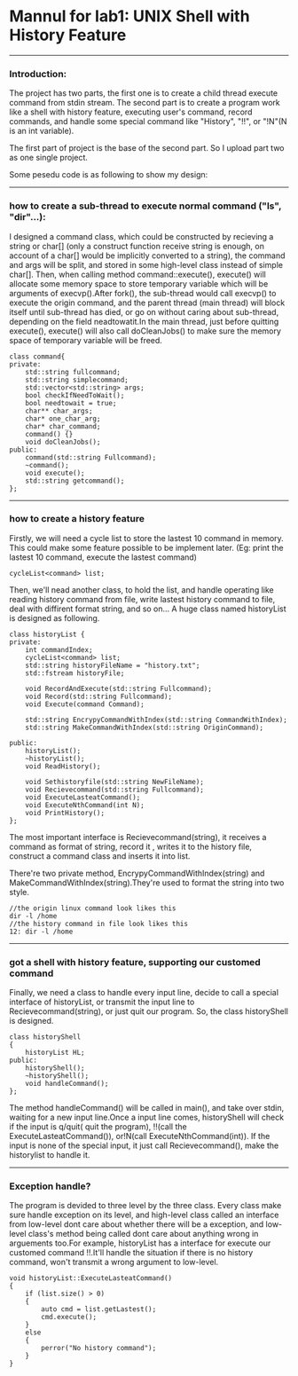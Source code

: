 ﻿# Mannul for lab1: UNIX Shell with History Feature


---

### Introduction:

The project has two parts, the first one is to create a child thread execute command from stdin stream. The second part is to create a program work like a shell with history feature, executing user's command, record commands, and handle some special command like "History", "!!", or "!N"(N is an int variable).

The first part of project is the base of the second part. So I upload part two as one single project.

Some pesedu code is as following to show my design:

---

### how to create a sub-thread to execute normal command ("ls", "dir"...):

I designed a command class, which could be constructed by recieving a string or char[] (only a construct function receive string is enough, on account of a char[] would be implicitly converted to a string), the command and args will be split, and stored in some high-level class instead of simple char[]. Then, when calling method command::execute(), execute() will allocate some memory space to store temporary variable which will be arguments of execvp().After fork(), the sub-thread would call execvp() to execute the origin command, and the parent thread (main thread) will block itself until sub-thread has died, or go on without caring about sub-thread, depending on the field neadtowatit.In the main thread, just before quitting execute(), execute() will also call doCleanJobs() to make sure the memory space of temporary variable will be freed.
```
class command{
private:
	std::string fullcommand;
	std::string simplecommand;
	std::vector<std::string> args;
	bool checkIfNeedToWait();
	bool needtowait = true;
	char** char_args;
	char* one_char_arg;
	char* char_command;
	command() {}
	void doCleanJobs();
public:
	command(std::string Fullcommand);
	~command();
	void execute();
	std::string getcommand();
};

```

---

### how to create a history feature

Firstly, we will need a cycle list to store the lastest 10 command in memory. This could make some feature possible to be implement later. (Eg: print the lastest 10 command, execute the lastest command)

```
cycleList<command> list;
```
Then, we'll nead another class, to hold the list, and handle operating like reading history command from file, write lastest history command to file, deal with diffirent format string, and so on... A huge class named historyList is designed as following.
```
class historyList {
private:
	int commandIndex;
	cycleList<command> list;
	std::string historyFileName = "history.txt";
	std::fstream historyFile;

	void RecordAndExecute(std::string Fullcommand);
	void Record(std::string Fullcommand);
	void Execute(command Command);

	std::string EncrypyCommandWithIndex(std::string CommandWithIndex);
	std::string MakeCommandWithIndex(std::string OriginCommand);
	
public:
	historyList();
	~historyList();
	void ReadHistory();
	
	void Sethistoryfile(std::string NewFileName);
	void Recievecommand(std::string Fullcommand);
	void ExecuteLasteatCommand();
	void ExecuteNthCommand(int N);
	void PrintHistory();
};
```
The most important interface is Recievecommand(string), it receives a command as format of string, record it , writes it to the history file, construct a command class and inserts it into list.

There're two private method, EncrypyCommandWithIndex(string) and MakeCommandWithIndex(string).They're used to format the string into two style.

```
//the origin linux command look likes this
dir -l /home
//the history command in file look likes this
12: dir -l /home
```

---

### got a shell with history feature, supporting our customed command

Finally, we need a class to handle every input line, decide to call a special interface of historyList, or transmit the input line to  Recievecommand(string), or just quit our program.
So, the class historyShell is designed.
```
class historyShell
{
	historyList HL;
public:
	historyShell();
	~historyShell();
	void handleCommand();
};
```
The method handleCommand() will be called in main(), and take over stdin, waiting for a new input line.Once a input line comes, historyShell will check if the input is q/quit( quit the program), !!(call the ExecuteLasteatCommand()), or!N(call ExecuteNthCommand(int)). If the input is none of the special input, it just call Recievecommand(), make the historylist to handle it.

---

### Exception handle?

The program is devided to three level by the three class. Every class make sure handle exception on its level, and high-level class called an interface from low-level dont care about whether there will be a exception, and low-level class's method being called  dont care about anything wrong in arguements too.For example, historyList has a interface for execute our customed command !!.It'll handle the situation if there is no history command, won't transmit a wrong argument to low-level.

```
void historyList::ExecuteLasteatCommand()
{
	if (list.size() > 0) 
	{
		auto cmd = list.getLastest();
		cmd.execute();
	}
	else
	{
		perror("No history command");
	}
}
```



